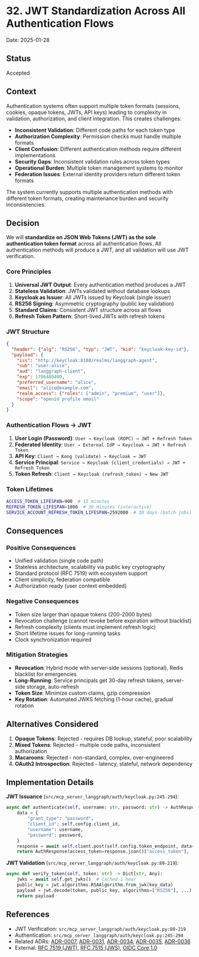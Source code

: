 # 32. JWT Standardization Across All Authentication Flows

Date: 2025-01-28

## Status

Accepted

## Context

Authentication systems often support multiple token formats (sessions, cookies, opaque tokens, JWTs, API keys) leading to complexity in validation, authorization, and client integration. This creates challenges:

- **Inconsistent Validation**: Different code paths for each token type
- **Authorization Complexity**: Permission checks must handle multiple formats
- **Client Confusion**: Different authentication methods require different implementations
- **Security Gaps**: Inconsistent validation rules across token types
- **Operational Burden**: Multiple token management systems to monitor
- **Federation Issues**: External identity providers return different token formats

The system currently supports multiple authentication methods with different token formats, creating maintenance burden and security inconsistencies.

## Decision

We will **standardize on JSON Web Tokens (JWT) as the sole authentication token format** across all authentication flows. All authentication methods will produce a JWT, and all validation will use JWT verification.

### Core Principles

1. **Universal JWT Output**: Every authentication method produces a JWT
2. **Stateless Validation**: JWTs validated without database lookups
3. **Keycloak as Issuer**: All JWTs issued by Keycloak (single issuer)
4. **RS256 Signing**: Asymmetric cryptography (public key validation)
5. **Standard Claims**: Consistent JWT structure across all flows
6. **Refresh Token Pattern**: Short-lived JWTs with refresh tokens

### JWT Structure

```json
{
  "header": {"alg": "RS256", "typ": "JWT", "kid": "keycloak-key-id"},
  "payload": {
    "iss": "http://keycloak:8180/realms/langgraph-agent",
    "sub": "user:alice",
    "aud": "langgraph-client",
    "exp": 1706480400,
    "preferred_username": "alice",
    "email": "alice@example.com",
    "realm_access": {"roles": ["admin", "premium", "user"]},
    "scope": "openid profile email"
  }
}
```

### Authentication Flows → JWT

1. **User Login (Password)**: `User → Keycloak (ROPC) → JWT + Refresh Token`
2. **Federated Identity**: `User → External IdP → Keycloak → JWT + Refresh Token`
3. **API Key**: `Client → Kong (validate) → Keycloak → JWT`
4. **Service Principal**: `Service → Keycloak (client_credentials) → JWT + Refresh Token`
5. **Token Refresh**: `Client → Keycloak (refresh_token) → New JWT`

### Token Lifetimes

```bash
ACCESS_TOKEN_LIFESPAN=900  # 15 minutes
REFRESH_TOKEN_LIFESPAN=1800  # 30 minutes (interactive)
SERVICE_ACCOUNT_REFRESH_TOKEN_LIFESPAN=2592000  # 30 days (batch jobs)
```

## Consequences

### Positive Consequences
- Unified validation (single code path)
- Stateless architecture, scalability via public key cryptography
- Standard protocol (RFC 7519) with ecosystem support
- Client simplicity, federation compatible
- Authorization ready (user context embedded)

### Negative Consequences
- Token size larger than opaque tokens (200-2000 bytes)
- Revocation challenge (cannot revoke before expiration without blacklist)
- Refresh complexity (clients must implement refresh logic)
- Short lifetime issues for long-running tasks
- Clock synchronization required

### Mitigation Strategies
- **Revocation**: Hybrid mode with server-side sessions (optional), Redis blacklist for emergencies
- **Long-Running**: Service principals get 30-day refresh tokens, server-side storage, auto-refresh
- **Token Size**: Minimize custom claims, gzip compression
- **Key Rotation**: Automated JWKS fetching (1-hour cache), gradual rotation

## Alternatives Considered

1. **Opaque Tokens**: Rejected - requires DB lookup, stateful, poor scalability
2. **Mixed Tokens**: Rejected - multiple code paths, inconsistent authorization
3. **Macaroons**: Rejected - non-standard, complex, over-engineered
4. **OAuth2 Introspection**: Rejected - latency, stateful, network dependency

## Implementation Details

**JWT Issuance** (`src/mcp_server_langgraph/auth/keycloak.py:245-294`):
```python
async def authenticate(self, username: str, password: str) -> AuthResponse:
    data = {
        "grant_type": "password",
        "client_id": self.config.client_id,
        "username": username,
        "password": password,
    }
    response = await self.client.post(self.config.token_endpoint, data=data)
    return AuthResponse(access_token=response.json()["access_token"], ...)
```

**JWT Validation** (`src/mcp_server_langgraph/auth/keycloak.py:89-219`):
```python
async def verify_token(self, token: str) -> Dict[str, Any]:
    jwks = await self.get_jwks()  # Cached 1 hour
    public_key = jwt.algorithms.RSAAlgorithm.from_jwk(key_data)
    payload = jwt.decode(token, public_key, algorithms=["RS256"], ...)
    return payload
```

## References

- JWT Verification: `src/mcp_server_langgraph/auth/keycloak.py:89-219`
- Authentication: `src/mcp_server_langgraph/auth/keycloak.py:245-294`
- Related ADRs: [ADR-0007](adr-0007-authentication-provider-pattern.md), [ADR-0031](adr-0031-keycloak-authoritative-identity.md), [ADR-0034](adr-0034-api-key-jwt-exchange.md), [ADR-0035](adr-0035-kong-jwt-validation.md), [ADR-0036](adr-0036-hybrid-session-model.md)
- External: [RFC 7519 (JWT)](https://datatracker.ietf.org/doc/html/rfc7519), [RFC 7515 (JWS)](https://datatracker.ietf.org/doc/html/rfc7515), [OIDC Core 1.0](https://openid.net/specs/openid-connect-core-1_0.html)
